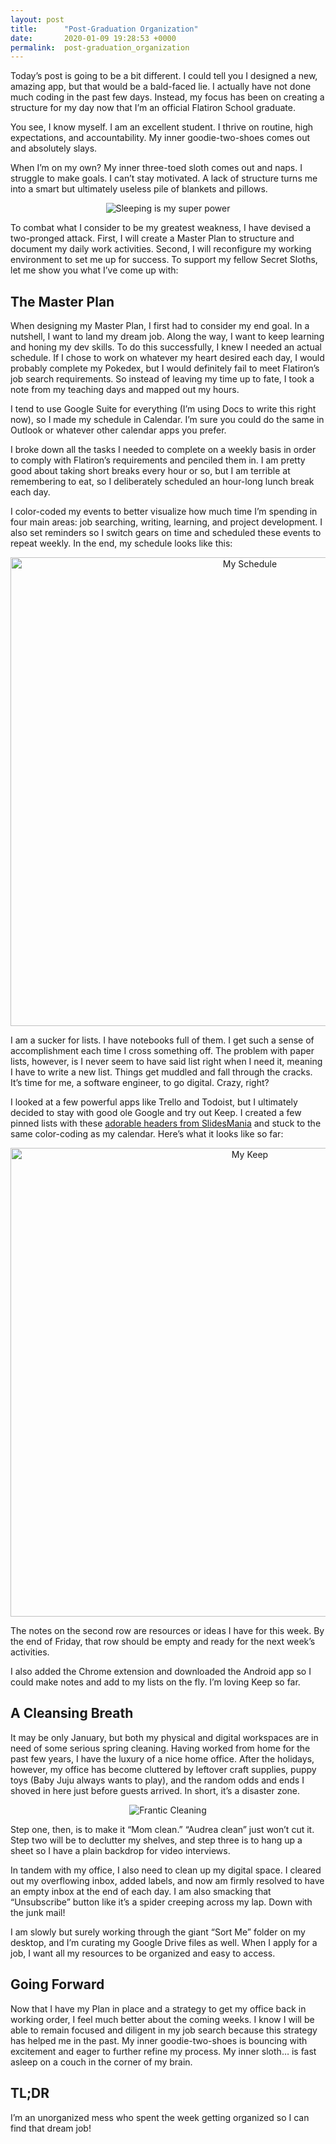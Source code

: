 ```yaml
---
layout: post
title:      "Post-Graduation Organization"
date:       2020-01-09 19:28:53 +0000
permalink:  post-graduation_organization
---
```



Today’s post is going to be a bit different. I could tell you I designed a new, amazing app, but that would be a bald-faced lie. I actually have not done much coding in the past few days. Instead, my focus has been on creating a structure for my day now that I’m an official Flatiron School graduate.

You see, I know myself. I am an excellent student. I thrive on routine, high expectations, and accountability. My inner goodie-two-shoes comes out and absolutely slays. 

When I’m on my own? My inner three-toed sloth comes out and naps. I struggle to make goals. I can’t stay motivated. A lack of structure turns me into a smart but ultimately useless pile of blankets and pillows.

<center>
<img src='https://media.giphy.com/media/l3q2HS4vHgOFc1B1m/source.gif' alt="Sleeping is my super power"/>
</center>

To combat what I consider to be my greatest weakness, I have devised a two-pronged attack. First, I will create a Master Plan to structure and document my daily work activities. Second, I will reconfigure my working environment to set me up for success. To support my fellow Secret Sloths, let me show you what I’ve come up with:


## The Master Plan

When designing my Master Plan, I first had to consider my end goal. In a nutshell, I want to land my dream job. Along the way, I want to keep learning and honing my dev skills. To do this successfully, I knew I needed an actual schedule. If I chose to work on whatever my heart desired each day, I would probably complete my Pokedex, but I would definitely fail to meet Flatiron’s job search requirements. So instead of leaving my time up to fate, I took a note from my teaching days and mapped out my hours.

I tend to use Google Suite for everything (I’m using Docs to write this right now), so I made my schedule in Calendar. I’m sure you could do the same in Outlook or whatever other calendar apps you prefer. 

I broke down all the tasks I needed to complete on a weekly basis in order to comply with Flatiron’s requirements and penciled them in. I am pretty good about taking short breaks every hour or so, but I am terrible at remembering to eat, so I deliberately scheduled an hour-long lunch break each day. 

I color-coded my events to better visualize how much time I’m spending in four main areas: job searching, writing, learning, and project development. I also set reminders so I switch gears on time and scheduled these events to repeat weekly. In the end, my schedule looks like this:

<center>
<img src="https://i.imgur.com/CHIvlEX.jpg?1" alt="My Schedule" width="750"/>
</center>


I am a sucker for lists. I have notebooks full of them. I get such a sense of accomplishment each time I cross something off. The problem with paper lists, however, is I never seem to have said list right when I need it, meaning I have to write a new list. Things get muddled and fall through the cracks. It’s time for me, a software engineer, to go digital. Crazy, right?

I looked at a few powerful apps like Trello and Todoist, but I ultimately decided to stay with good ole Google and try out Keep. I created a few pinned lists with these [adorable headers from SlidesMania](https://slidesmania.com/google-keep-customizable-headers/) and stuck to the same color-coding as my calendar. Here’s what it looks like so far:

<center>
<img src="https://i.imgur.com/XWVSWDj.jpg" alt="My Keep" width="750"/>
</center>

The notes on the second row are resources or ideas I have for this week. By the end of Friday, that row should be empty and ready for the next week’s activities.

I also added the Chrome extension and downloaded the Android app so I could make notes and add to my lists on the fly. I’m loving Keep so far. 


## A Cleansing Breath

It may be only January, but both my physical and digital workspaces are in need of some serious spring cleaning. Having worked from home for the past few years, I have the luxury of a nice home office. After the holidays, however, my office has become cluttered by leftover craft supplies, puppy toys (Baby Juju always wants to play), and the random odds and ends I shoved in here just before guests arrived. In short, it’s a disaster zone. 

<center>
<img src='https://media.giphy.com/media/3ELDuBKag7o8E/source.gif' alt="Frantic Cleaning"/>
</center>

Step one, then, is to make it “Mom clean.” “Audrea clean” just won’t cut it. Step two will be to declutter my shelves, and step three is to hang up a sheet so I have a plain backdrop for video interviews.

In tandem with my office, I also need to clean up my digital space. I cleared out my overflowing inbox, added labels, and now am firmly resolved to have an empty inbox at the end of each day. I am also smacking that “Unsubscribe” button like it’s a spider creeping across my lap. Down with the junk mail!

I am slowly but surely working through the giant “Sort Me” folder on my desktop, and I’m curating my Google Drive files as well. When I apply for a job, I want all my resources to be organized and easy to access. 


## Going Forward

Now that I have my Plan in place and a strategy to get my office back in working order, I feel much better about the coming weeks. I know I will be able to remain focused and diligent in my job search because this strategy has helped me in the past. My inner goodie-two-shoes is bouncing with excitement and eager to further refine my process. My inner sloth… is fast asleep on a couch in the corner of my brain.


## TL;DR

I’m an unorganized mess who spent the week getting organized so I can find that dream job!
